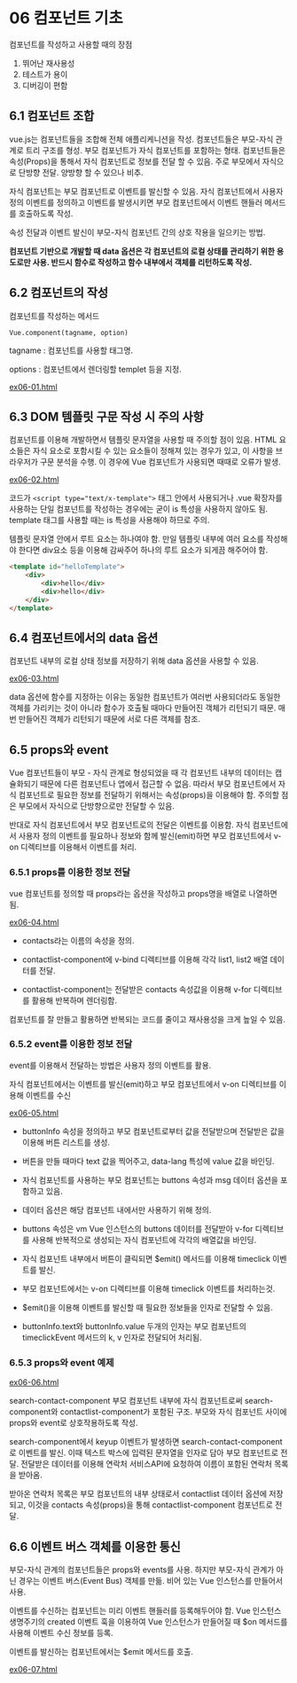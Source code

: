 # 06 컴포넌트 기초

컴포넌트를 작성하고 사용할 때의 장점

1. 뛰어난 재사용성
2. 테스트가 용이
3. 디버깅이 편함

## 6.1 컴포넌트 조합

vue.js는 컴포넌트들을 조합해 전체 애플리케니션을 작성. 컴포넌트들은 부모-자식 관계로 트리 구조를 형성. 부모 컴포넌트가 자식 컴포넌트를 포함하는 형태. 컴포넌트들은 속성(Props)을 통해서 자식 컴포넌트로 정보를 전달 할 수 있음.  주로 부모에서 자식으로 단방향 전달. 양방향 할 수 있으나 비추.

자식 컴포넌트는 부모 컴포넌트로 이벤트를 발신할 수 있음. 자식 컴포넌트에서 사용자 정의 이벤트를 정의하고 이벤트를 발생시키면 부모 컴포넌트에서 이벤트 핸들러 메서드를 호출하도록 작성.

속성 전달과 이벤트 발신이 부모-자식 컴포넌트 간의 상호 작용을 일으키는 방법.

**컴포넌트 기반으로 개발할 때 data 옵션은 각 컴포넌트의 로컬 상태를 관리하기 위한 용도로만 사용. 반드시 함수로 작성하고 함수 내부에서 객체를 리턴하도록 작성.**

## 6.2 컴포넌트의 작성

컴포넌트를 작성하는 메서드

`Vue.component(tagname, option)`

tagname : 컴포넌트를 사용할 태그명.

options : 컴포넌트에서 렌더링할 templet 등을 지정.

[ex06-01.html](https://cho-i.github.io/Vue-Quick-Start/06/ex06-01.html)

## 6.3 DOM 템플릿 구문 작성 시 주의 사항

컴포넌트를 이용해 개발하면서 템플릿 문자열을 사용할 때 주의할 점이 있음. HTML 요소들은 자식 요소로 포함시킬 수 있는 요소들이 정해져 있는 경우가 있고, 이 사항을 브라우저가 구문 분석을 수행. 이 경우에 Vue 컴포넌트가 사용되면 때때로 오류가 발생.

[ex06-02.html](https://cho-i.github.io/Vue-Quick-Start/06/ex06-02.html)

코드가 `<script type="text/x-template">` 태그 안에서 사용되거나 .vue 확장자를 사용하는 단일 컴포넌트를 작성하는 경우에는 굳이 is 특성을 사용하지 않아도 됨. template 태그를 사용할 때는  is 특성을 사용해야 하므로 주의.

템플릿 문자열 안에서 루트 요소는 하나여야 함. 만일 템플릿 내부에 여러 요소를 작성해야 한다면 div요소 등을 이용해 감싸주어 하나의 루트 요소가 되게끔 해주어야 함.

```html
<template id="helloTemplate">
	<div>
        <div>hello</div>
        <div>hello</div>
    </div>
</template>
```

## 6.4 컴포넌트에서의 data 옵션

컴포넌트 내부의 로컬 상태 정보를 저장하기 위해 data 옵션을 사용할 수 있음.

[ex06-03.html](https://cho-i.github.io/Vue-Quick-Start/06/ex06-03.html)

data 옵션에 함수를 지정하는 이유는 동일한 컴포넌트가 여러번 사용되더라도 동일한 객체를 가리키는 것이 아니라 함수가 호출될 때마다 만들어진 객체가 리턴되기 때문. 매번 만들어진 객체가 리턴되기 때문에 서로 다른 객체를 참조.

## 6.5 props와 event

Vue 컴포넌트들이 부모 - 자식 관계로 형성되었을 때 각 컴포넌트 내부의 데이터는 캡슐화되기 때문에 다른 컴포넌트나 앱에서 접근할 수 없음. 따라서 부모 컴포넌트에서 자식 컴포넌트로 필요한 정보를 전달하기 위해서는 속성(props)을 이용해야 함. 주의할 점은 부모에서 자식으로 단방향으로만 전달할 수 있음.

반대로 자식 컴포넌트에서 부모 컴포넌트로의 전달은 이벤트를 이용함. 자식 컴포넌트에서 사용자 정의 이벤트를 필요하나 정보와 함께 발신(emit)하면 부모 컴포넌트에서 v-on 디렉티브를 이용해서 이벤트를 처리.

### 6.5.1 props를 이용한 정보 전달

vue 컴포넌트를 정의할 때 props라는 옵션을 작성하고 props명을 배열로 나열하면 됨.

[ex06-04.html](https://cho-i.github.io/Vue-Quick-Start/06/ex06-04.html)

- contacts라는 이름의 속성을 정의.


- contactlist-component에 v-bind 디렉티브를 이용해 각각 list1, list2 배열 데이터를 전달.


- contactlist-component는 전달받은 contacts 속성값을 이용해 v-for 디렉티브를 활용해 반복하며 렌더링함.

컴포넌트를 잘 만들고 활용하면 반복되는 코드를 줄이고 재사용성을 크게 높일 수 있음.

### 6.5.2 event를 이용한 정보 전달

event를 이용해서 전달하는 방법은 사용자 정의 이벤트를 활용.

자식 컴포넌트에서는 이벤트를 발신(emit)하고 부모 컴포넌트에서 v-on 디렉티브를 이용해 이벤트를 수신

[ex06-05.html](https://cho-i.github.io/Vue-Quick-Start/06/ex06-05.html)

- buttonInfo 속성을 정의하고 부모 컴포넌트로부터 값을 전달받으며 전달받은 값을 이용해 버튼 리스트를 생성.


- 버튼을 만들 때마다 text 값을 찍어주고, data-lang 특성에 value 값을 바인딩.


- 자식 컴포넌트를 사용하는 부모 컴포넌트는 buttons 속성과 msg 데이터 옵션을 포함하고 있음.
- 데이터 옵션은 해당 컴포넌트 내에서만 사용하기 위해 정의.
- buttons 속성은 vm Vue 인스턴스의 buttons 데이터를 전달받아 v-for 디렉티브를 사용해 반복적으로 생성되는 자식 컴포넌트에 각각의 배열값을 바인딩.
- 자식 컴포넌트 내부에서 버튼이 클릭되면 $emit() 메서드를 이용해 timeclick 이벤트를 발신.
- 부모 컴포넌트에서는 v-on 디렉티브를 이용해 timeclick 이벤트를 처리하는것.
- $emit()을 이용해 이벤트를 발신할 때 필요한 정보들을 인자로 전달할 수 있음.
- buttonInfo.text와 buttonInfo.value 두개의 인자는 부모 컴포넌트의 timeclickEvent 메서드의 k, v 인자로 전달되어 처리됨.

### 6.5.3 props와 event 예제

[ex06-06.html](https://cho-i.github.io/Vue-Quick-Start/06/ex06-06.html)

search-contact-component 부모 컴포넌트 내부에 자식 컴포넌트로써 search-component와 contactlist-component가 포함된 구조. 부모와 자식 컴포넌트 사이에 props와 event로 상호작용하도록 작성.

search-component에서 keyup 이벤트가 발생하면 search-contact-component로 이벤트를 발신. 이때 텍스트 박스에 입력된 문자열을 인자로 담아 부모 컴포넌트로 전달. 전달받은 데이터를 이용해 연락처 서비스API에 요청하여 이름이 포함된 연락처 목록을 받아옴.

받아온 연락처 목록은 부모 컴포넌트의 내부 상태로서 contactlist 데이터 옵션에 저장되고, 이것을 contacts 속성(props)을 통해 contactlist-component 컴포넌트로 전달.

## 6.6 이벤트 버스 객체를 이용한 통신

부모-자식 관계의 컴포넌트들은 props와 events를 사용. 하지만 부모-자식 관계가 아닌 경우는 이벤트 버스(Event Bus) 객체를 만듦. 비어 있는 Vue 인스턴스를 만들어서 사용.

이벤트를 수신하는 컴포넌트는 미리 이벤트 핸들러를 등록해두어야 함. Vue 인스턴스 생명주기의 created 이벤트 훅을 이용하여 Vue 인스턴스가 만들어질 때 $on 메서드를 사용해 이벤트 수신 정보를 등록. 

이벤트를 발신하는 컴포넌트에서는 $emit 메서드를 호출.

[ex06-07.html](https://cho-i.github.io/Vue-Quick-Start/06/ex06-07.html)

